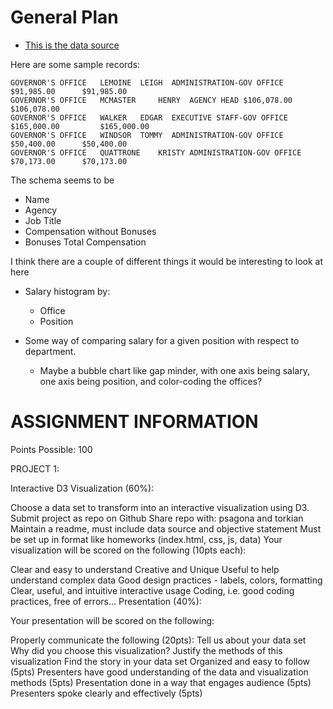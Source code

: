 # General Plan

* [This is the data source](https://www.admin.sc.gov/accountability-portal/state-salaries)

Here are some sample records:

```
GOVERNOR'S OFFICE	LEMOINE	 LEIGH	ADMINISTRATION-GOV OFFICE	$91,985.00 		$91,985.00 
GOVERNOR'S OFFICE	MCMASTER	 HENRY	AGENCY HEAD	$106,078.00 		$106,078.00 
GOVERNOR'S OFFICE	WALKER	 EDGAR	EXECUTIVE STAFF-GOV OFFICE	$165,000.00 		$165,000.00 
GOVERNOR'S OFFICE	WINDSOR	 TOMMY	ADMINISTRATION-GOV OFFICE	$50,400.00 		$50,400.00 
GOVERNOR'S OFFICE	QUATTRONE	 KRISTY	ADMINISTRATION-GOV OFFICE	$70,173.00 		$70,173.00 
```

The schema seems to be

* Name
* Agency
* Job Title
* Compensation without Bonuses
* Bonuses	Total Compensation

I think there are a couple of different things it would be interesting to look
at here

* Salary histogram by:

	* Office
	* Position

* Some way of comparing salary for a given position with respect to department.

	* Maybe a bubble chart like gap minder, with one axis being salary, one
	  axis being position, and color-coding the offices? 



# ASSIGNMENT INFORMATION
Points Possible: 100

PROJECT 1:

Interactive D3 Visualization (60%):

Choose a data set to transform into an interactive visualization using D3.
Submit project as repo on Github
Share repo with: psagona and torkian
Maintain a readme, must include data source and objective statement
Must be set up in format like homeworks (index.html, css, js, data)
Your visualization will be scored on the following (10pts each):

Clear and easy to understand
Creative and Unique
Useful to help understand complex data
Good design practices - labels, colors, formatting
Clear, useful, and intuitive interactive usage
Coding, i.e. good coding practices, free of errors…
Presentation (40%):

Your presentation will be scored on the following:

Properly communicate the following (20pts):
Tell us about your data set
Why did you choose this visualization?
Justify the methods of this visualization
Find the story in your data set
Organized and easy to follow (5pts)
Presenters have good understanding of the data and visualization methods (5pts)
Presentation done in a way that engages audience (5pts)
Presenters spoke clearly and effectively (5pts)

